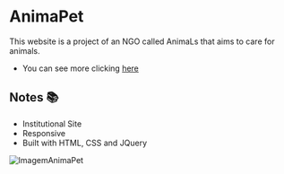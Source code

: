 # AnimaPet

This website is a project of an NGO called AnimaLs that aims to care for animals.
- You can see more clicking [here](https://henriqueestanislau.github.io/AnimaPet/AnimaPet/AnimaPet.html)

## Notes :books:
- Institutional Site
- Responsive
- Built with HTML, CSS and JQuery

![ImagemAnimaPet](https://user-images.githubusercontent.com/65318224/96031073-3fb6d600-0e33-11eb-9334-f438844b0e05.png)


